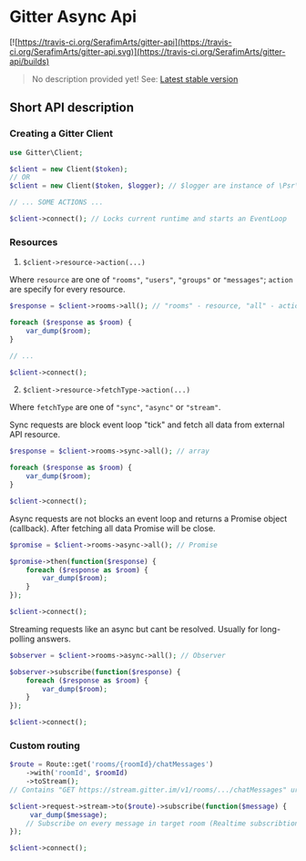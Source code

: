 # Gitter Async Api

[![https://travis-ci.org/SerafimArts/gitter-api](https://travis-ci.org/SerafimArts/gitter-api.svg)](https://travis-ci.org/SerafimArts/gitter-api/builds)

> No description provided yet!
> See: [Latest stable version](https://github.com/SerafimArts/gitter-api/tree/967ef646afa3181fbb10ec6669538c4911866731)


## Short API description 

### Creating a Gitter Client

```php
use Gitter\Client;

$client = new Client($token); 
// OR
$client = new Client($token, $logger); // $logger are instance of \Psr\Log\LoggerInterface

// ... SOME ACTIONS ...

$client->connect(); // Locks current runtime and starts an EventLoop
```

### Resources

1) `$client->resource->action(...)`

Where `resource` are one of `"rooms"`, `"users"`, `"groups"` or `"messages"`; `action` are specify for every resource.

```php
$response = $client->rooms->all(); // "rooms" - resource, "all" - action

foreach ($response as $room) {
    var_dump($room);
}

// ...

$client->connect();
```

2) `$client->resource->fetchType->action(...)`

Where `fetchType` are one of `"sync"`, `"async"` or `"stream"`.

Sync requests are block event loop "tick" 
    and fetch all data from external API resource. 

```php
$response = $client->rooms->sync->all(); // array

foreach ($response as $room) {
    var_dump($room);
}

$client->connect();
```

Async requests are not blocks an event loop and returns a Promise object (callback).
After fetching all data Promise will be close.

```php
$promise = $client->rooms->async->all(); // Promise

$promise->then(function($response) { 
    foreach ($response as $room) {
        var_dump($room);
    }
});

$client->connect();
```

Streaming requests like an async but cant be resolved. Usually for long-polling answers. 

```php
$observer = $client->rooms->async->all(); // Observer

$observer->subscribe(function($response) {
    foreach ($response as $room) {
        var_dump($room);
    }
});

$client->connect();
```

### Custom routing

```php
$route = Route::get('rooms/{roomId}/chatMessages')
    ->with('roomId', $roomId)
    ->toStream();
// Contains "GET https://stream.gitter.im/v1/rooms/.../chatMessages" url

$client->request->stream->to($route)->subscribe(function($message) {
     var_dump($message);
    // Subscribe on every message in target room (Realtime subscribtion)
});

$client->connect();
```